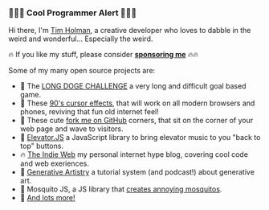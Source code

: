 ### 🚨🚨🚨 Cool Programmer Alert 🚨🚨🚨

Hi there, I'm [Tim Holman](https://tholman.com), a creative developer who loves to dabble in the weird and wonderful... Especially the weird.

🔥 If you like my stuff, please consider [**sponsoring me**](https://github.com/sponsors/tholman) 🔥🔥 

Some of my many open source projects are:
- 🐶 The [LONG DOGE CHALLENGE](https://github.com/tholman/long-doge-challenge) a very long and difficult goal based game.
- 🐁 These [90's cursor effects](https://github.com/tholman/cursor-effects), that will work on all modern browsers and phones, reviving that fun old internet feel!
- 🐙 These cute [fork me on GitHub](https://github.com/tholman/github-corners) corners, that sit on the corner of your web page and wave to visitors.
- 🚠 [Elevator.JS](https://github.com/tholman/elevator.js) a JavaScript library to bring elevator music to you "back to top" buttons.
- 🔥 [The Indie Web](https://theindieweb.com/) my personal internet hype blog, covering cool code and web exeriences.
- 🎨 [Generative Artistry](https://generativeartistry.com/) a tutorial system (and podcast!) about generative art.
- 🦟 Mosquito JS, a JS library that [creates annoying mosquitos](https://github.com/tholman/mosquito-js).
- 🥔 [And lots more!](http://tholman.com/)
